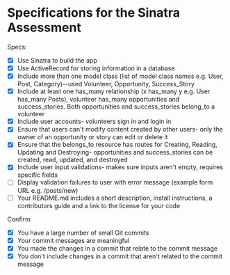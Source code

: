 # Specifications for the Sinatra Assessment

Specs:
- [x] Use Sinatra to build the app
- [x] Use ActiveRecord for storing information in a database
- [x] Include more than one model class (list of model class names e.g. User, Post, Category)--used Volunteer, Opportunity, Success_Story
- [x] Include at least one has_many relationship (x has_many y e.g. User has_many Posts), volunteer has_many opportunities and success_stories. Both opportunities and success_stories belong_to a volunteer
- [x] Include user accounts- volunteers sign in and login in
- [x] Ensure that users can't modify content created by other users- only the owner of an opportunity or story can edit or delete it
- [x] Ensure that the belongs_to resource has routes for Creating, Reading, Updating and Destroying- opportunities and success_stories can be created, read, updated, and destroyed
- [x] Include user input validations- makes sure inputs aren't empty, requires specific fields
- [ ] Display validation failures to user with error message (example form URL e.g. /posts/new)
- [ ] Your README.md includes a short description, install instructions, a contributors guide and a link to the license for your code

Confirm
- [x] You have a large number of small Git commits
- [x] Your commit messages are meaningful
- [x] You made the changes in a commit that relate to the commit message
- [x] You don't include changes in a commit that aren't related to the commit message
